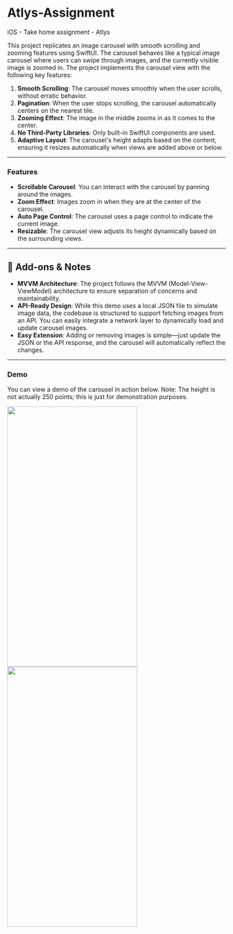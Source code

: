 # Atlys-Assignment
iOS  - Take home assignment - Atlys

This project replicates an image carousel with smooth scrolling and zooming features using SwiftUI. The carousel behaves like a typical image carousel where users can swipe through images, and the currently visible image is zoomed in. The project implements the carousel view with the following key features:

1. **Smooth Scrolling**: The carousel moves smoothly when the user scrolls, without erratic behavior.
2. **Pagination**: When the user stops scrolling, the carousel automatically centers on the nearest tile.
3. **Zooming Effect**: The image in the middle zooms in as it comes to the center.
4. **No Third-Party Libraries**: Only built-in SwiftUI components are used.
5. **Adaptive Layout**: The carousel's height adapts based on the content, ensuring it resizes automatically when views are added above or below.

---

### Features

- **Scrollable Carousel**: You can interact with the carousel by panning around the images.
- **Zoom Effect**: Images zoom in when they are at the center of the carousel.
- **Auto Page Control**: The carousel uses a page control to indicate the current image.
- **Resizable**: The carousel view adjusts its height dynamically based on the surrounding views.

---

## 🔧 Add-ons & Notes

- **MVVM Architecture**: The project follows the MVVM (Model-View-ViewModel) architecture to ensure separation of concerns and maintainability.
- **API-Ready Design**: While this demo uses a local JSON file to simulate image data, the codebase is structured to support fetching images from an API. You can easily integrate a network layer to dynamically load and update carousel images.
- **Easy Extension**: Adding or removing images is simple—just update the JSON or the API response, and the carousel will automatically reflect the changes.

---

### Demo

You can view a demo of the carousel in action below. 
Note: The height is not actually 250 points; this is just for demonstration purposes.

<div style="display: inline-block; margin-right: 10px;">
    <img src="Atlys/Resources/demowithoutScrolling250.gif" width="300" height="600" />
</div>
<div style="display: inline-block;">
    <img src="Atlys/Resources/demoResizingWithout250.gif" width="300" height="600" />
</div>

